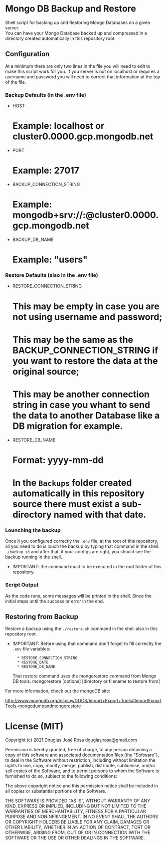 # Mongo DB Backup and Restore

Shell script for backing up and Restoring Mongo Databases on a given server.  
You can have your Mongo Database backed up and compressed in a directory created automatically in this repository root.

## Configuration

At a minimum there are only two lines in the file you will need to edit to make this script work for you.
If you server is not on localhost or requires a username and password you will need to correct that information
at the top of the file.

### Backup Defaults (in the .env file)

* HOST
	# Example: localhost or cluster0.0000.gcp.mongodb.net

* PORT
	# Example: 27017

* BACKUP_CONNECTION_STRING
	# Example: mongodb+srv://<username>:<password>@cluster0.0000.gcp.mongodb.net

* BACKUP_DB_NAME
	# Example: "users"


### Restore Defaults (also in the .env file)

* RESTORE_CONNECTION_STRING
	# This may be empty in case you are not using username and password;
	# This may be the same as the BACKUP_CONNECTION_STRING if you want to restore the data at the original source;
	# This may be another connection string in case you whant to send the data to another Database like a DB migration for example.
								
* RESTORE_DB_NAME
	# Format: yyyy-mm-dd
	# In the `Backups` folder created automatically in this repository source there must exist a sub-directory named with that date.


### Lounching the backup

Once it you configured correctly the `.env` file, at the root of this repository, all you need to do is louch the backup by typing that command in the shell: `./backup.sh` and after that, if your configs are right, you should see the backup running in the shell.
* IMPORTANT: the command must to be executed in the root folder of this repository.


### Script Output

As the code runs, some messages will be printed in the shell. Since the initial steps until the success or error in the end.

## Restoring from Backup

Restore a backup using the `./restore.sh` command in the shell also in this repository root.
* IMPORTANT: Before using that command don't forget to fill correctly the `.env` file variables:
	
		* RESTORE_CONNECTION_STRING
		* RESTORE_DATE
		* RESTORE_DB_NAME

	That restore command uses the mongorestore command from Mongo DB tools.
	mongorestore [options] [directory or filename to restore from]

For more information, check out the mongoDB site:

http://www.mongodb.org/display/DOCS/Import+Export+Tools#ImportExportTools-mongodumpandmongorestore


# License (MIT)

Copyright (c) 2021 Douglas José Rosa <douglasjrosa@gmail.com>

Permission is hereby granted, free of charge, to any person obtaining
a copy of this software and associated documentation files (the
"Software"), to deal in the Software without restriction, including
without limitation the rights to use, copy, modify, merge, publish,
distribute, sublicense, and/or sell copies of the Software, and to
permit persons to whom the Software is furnished to do so, subject to
the following conditions:

The above copyright notice and this permission notice shall be
included in all copies or substantial portions of the Software.

THE SOFTWARE IS PROVIDED "AS IS", WITHOUT WARRANTY OF ANY KIND,
EXPRESS OR IMPLIED, INCLUDING BUT NOT LIMITED TO THE WARRANTIES OF
MERCHANTABILITY, FITNESS FOR A PARTICULAR PURPOSE AND
NONINFRINGEMENT. IN NO EVENT SHALL THE AUTHORS OR COPYRIGHT HOLDERS BE
LIABLE FOR ANY CLAIM, DAMAGES OR OTHER LIABILITY, WHETHER IN AN ACTION
OF CONTRACT, TORT OR OTHERWISE, ARISING FROM, OUT OF OR IN CONNECTION
WITH THE SOFTWARE OR THE USE OR OTHER DEALINGS IN THE SOFTWARE.
